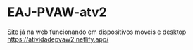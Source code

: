 ﻿# EAJ-PVAW-atv2
Site já na web funcionando em dispositivos moveis e desktop
https://atividadepvaw2.netlify.app/
